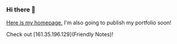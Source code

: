 ### Hi there 👋

[Here is my homepage.](https://karmek-k.netlify.app/) I'm also going to publish my portfolio soon!

Check out [161.35.196.129](Friendly Notes)!
